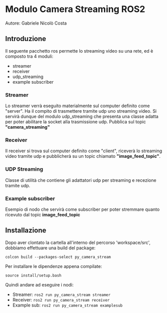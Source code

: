 # Modulo Camera Streaming ROS2
Autore: Gabriele Nicolò Costa

## Introduzione

Il seguente pacchetto ros permette lo streaming video su una rete, ed è composto tra 4 moduli: 
- streamer
- receiver
- udp_streaming
- example subscriber

### Streamer
Lo streamer verrà eseguito materialmente sul computer definito come "server". Ha il compito di trasmettere tramite udp uno streaming video. Si servirà dunque del modulo udp_streaming che presenta una classe adatta per poter abilitare la socket alla trasmissione udp. Pubblica sul topic **"camera_streaming"**

### Receiver
Il receiver si trova sul computer definito come "client", riceverà lo streaming video tramite udp e pubblicherà su un topic chiamato **"image_feed_topic"**. 

### UDP Streaming
Classe di utilità che contiene gli adattatori udp per streaming e recezione tramite udp.

### Example subscriber
Esempio di nodo che servirà come subscriber per poter stremmare quanto ricevuto dal topic **image_feed_topic**  

## Installazione
Dopo aver clontato la cartella all'interno del percorso 'workspace/src', dobbiamo effettuare una build del package:
```
colcon build --packages-select py_camera_stream
```
Per installare le dipendenze appena compilate:
```
source install/setup.bash
```
Quindi andare ad eseguire i nodi:
- Streamer: `ros2 run py_camera_stream streamer`
- Receiver: `ros2 run py_camera_stream receiver`
- Example sub: `ros2 run py_camera_stream examplesub`

